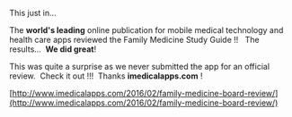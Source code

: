 

This just in…

The **world's leading** online publication for mobile medical technology and health care apps reviewed the Family Medicine Study Guide !! &nbsp; The results… &nbsp;**We did great**!

This was quite a surprise as we never submitted the app for an official review. &nbsp;Check it out !!! &nbsp;Thanks **imedicalapps.com** !

[http://www.imedicalapps.com/2016/02/family-medicine-board-review/](http://www.imedicalapps.com/2016/02/family-medicine-board-review/)